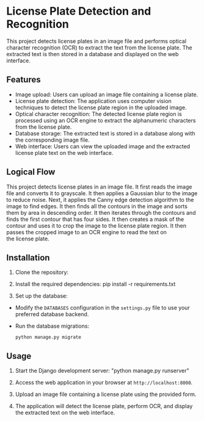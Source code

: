 # License Plate Detection and Recognition

This project detects license plates in an image file and 
performs optical character recognition (OCR) to extract the text from the license plate. 
The extracted text is then stored in a database and displayed on the web interface.

## Features

- Image upload: Users can upload an image file containing a license plate.
- License plate detection: The application uses computer vision techniques to detect the license plate region in the uploaded image.
- Optical character recognition: The detected license plate region is processed using an OCR engine to extract the alphanumeric characters from the license plate.
- Database storage: The extracted text is stored in a database along with the corresponding image file.
- Web interface: Users can view the uploaded image and the extracted license plate text on the web interface.

## Logical Flow

This project detects license plates in an image file. It first reads the image file and converts it to grayscale. It then applies a Gaussian blur to the image to reduce noise. Next, it applies the Canny edge detection algorithm to the image to find edges. It then finds all the contours in the image and sorts them by area in descending order. It then iterates through the contours and finds the first contour that has four sides. It then creates a mask of the contour and uses it to crop the image to the license plate region. It then passes the cropped image to an OCR engine to read the text on the license plate.

## Installation

1. Clone the repository:

2. Install the required dependencies:
        pip install -r requirements.txt

3. Set up the database:

- Modify the `DATABASES` configuration in the `settings.py` file to use your preferred database backend.
- Run the database migrations:

  ```
  python manage.py migrate
  ```

## Usage

1. Start the Django development server: 
        "python manage.py runserver"

2. Access the web application in your browser at `http://localhost:8000`.

3. Upload an image file containing a license plate using the provided form.

4. The application will detect the license plate, perform OCR, and display the extracted text on the web interface.
